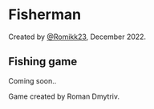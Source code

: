 # Fisherman
Created by [@Romikk23](https://t.me/Romiikk), December 2022.
## Fishing game ##

Coming soon..

Game created by Roman Dmytriv.
